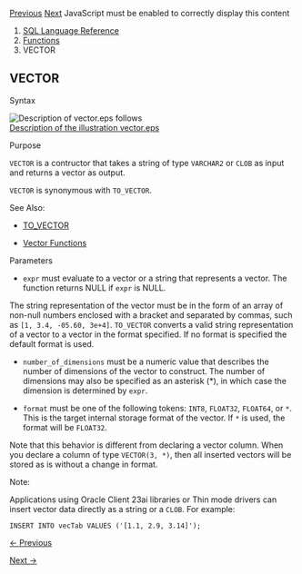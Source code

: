 [Previous](VARIANCE.md) [Next](vector_chunks.md) JavaScript must be
enabled to correctly display this content

  1. [SQL Language Reference ](index.md)
  2. [Functions](Functions.md)
  3. VECTOR

## VECTOR

Syntax

  

![Description of vector.eps
follows](https://docs.oracle.com/en/database/oracle/oracle-database/23/sqlrf/img/vector.gif)  
[Description of the illustration vector.eps](img_text/vector.md)

  

Purpose

`VECTOR` is a contructor that takes a string of type `VARCHAR2` or `CLOB` as
input and returns a vector as output.

`VECTOR` is synonymous with `TO_VECTOR`.

See Also:

  * [TO_VECTOR](to_vector.md#GUID-2CCAB607-A28B-43F7-A71D-9800C0B9A380)

  * [Vector Functions](Single-Row-Functions.md#GUID-C0C477F1-8210-4CA9-A5FA-0A340C409892)

Parameters

  * `expr` must evaluate to a vector or a string that represents a vector. The function returns NULL if `expr` is NULL. 

The string representation of the vector must be in the form of an array of
non-null numbers enclosed with a bracket and separated by commas, such as `[1,
3.4, -05.60, 3e+4]`. `TO_VECTOR` converts a valid string representation of a
vector to a vector in the format specified. If no format is specified the
default format is used.

  * `number_of_dimensions` must be a numeric value that describes the number of dimensions of the vector to construct. The number of dimensions may also be specified as an asterisk (*), in which case the dimension is determined by `expr`. 

  * `format` must be one of the following tokens: `INT8`, `FLOAT32`, `FLOAT64`, or `*`. This is the target internal storage format of the vector. If `*` is used, the format will be `FLOAT32`. 

Note that this behavior is different from declaring a vector column. When you
declare a column of type `VECTOR(3, *)`, then all inserted vectors will be
stored as is without a change in format.

Note:

Applications using Oracle Client 23ai libraries or Thin mode drivers can
insert vector data directly as a string or a `CLOB`. For example:

    
    
    INSERT INTO vecTab VALUES ('[1.1, 2.9, 3.14]');


[← Previous](VARIANCE.md)

[Next →](vector_chunks.md)
